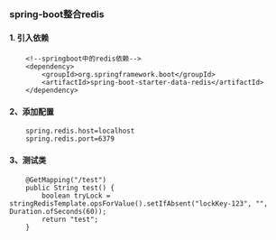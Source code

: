 ### spring-boot整合redis

#### 1. 引入依赖
```
    <!--springboot中的redis依赖-->
    <dependency>
        <groupId>org.springframework.boot</groupId>
        <artifactId>spring-boot-starter-data-redis</artifactId>
    </dependency>
```

#### 2、添加配置
```
    spring.redis.host=localhost
    spring.redis.port=6379
```

#### 3、测试类
```
    @GetMapping("/test")
    public String test() {
        boolean tryLock = stringRedisTemplate.opsForValue().setIfAbsent("lockKey-123", "", Duration.ofSeconds(60));
        return "test";
    }
```
